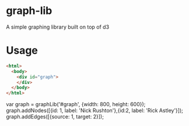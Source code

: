 graph-lib
=========

A simple graphing library built on top of d3

Usage
=====

```html
<html>
  <body>
    <div id="graph">
    </div>
  </body>
</html>
```
var graph = graphLib('#graph', {width: 800, height: 600});
graph.addNodes([{id: 1, label: 'Nick Rushton'},{id:2, label: 'Rick Astley'}]);
graph.addEdges([{source: 1, target: 2}]);
```javascript
